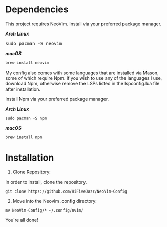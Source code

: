# Dependencies
This project requires NeoVim. Install via your preferred package manager.

***Arch Linux***

<kbd>sudo pacman -S neovim</kbd>


***macOS***

```md
brew install neovim
```

My config also comes with some languages that are installed via Mason, some of which require Npm. If you wish to use any of the languages I use, download Npm, otherwise remove the LSPs listed in the lspconfig.lua file after installation.

Install Npm via your preferred package manager.

***Arch Linux***

`sudo pacman -S npm`

***macOS***

`brew install npm`

# Installation
1. Clone Repository:

In order to install, clone the repository.

`git clone https://github.com/HiFiveJazz/NeoVim-Config`

2. Move into the Neovim .config directory:

`mv NeoVim-Config/* ~/.config/nvim/`

You're all done!
